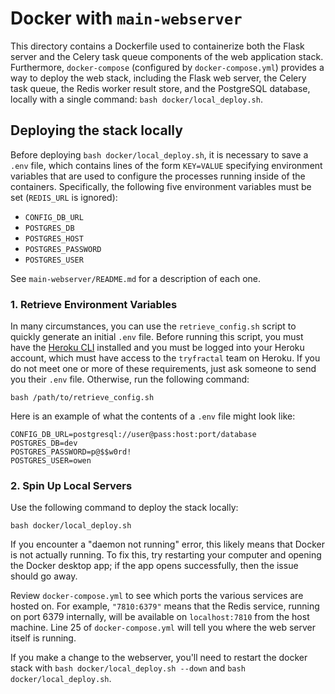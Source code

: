 # Docker with `main-webserver`

This directory contains a Dockerfile used to containerize both the Flask server and the Celery task queue components of the web application stack. Furthermore, `docker-compose` (configured by `docker-compose.yml`) provides a way to deploy the web stack, including the Flask web server, the Celery task queue, the Redis worker result store, and the PostgreSQL database, locally with a single command: `bash docker/local_deploy.sh`.

## Deploying the stack locally

Before deploying `bash docker/local_deploy.sh`, it is necessary to save a `.env` file, which contains lines of the form `KEY=VALUE` specifying environment variables that are used to configure the processes running inside of the containers. Specifically, the following five environment variables must be set (`REDIS_URL` is ignored):

-   `CONFIG_DB_URL`
-   `POSTGRES_DB`
-   `POSTGRES_HOST`
-   `POSTGRES_PASSWORD`
-   `POSTGRES_USER`

See `main-webserver/README.md` for a description of each one.

### 1. Retrieve Environment Variables

In many circumstances, you can use the `retrieve_config.sh` script to quickly generate an initial `.env` file. Before running this script, you must have the [Heroku CLI](https://devcenter.heroku.com/articles/heroku-cli) installed and you must be logged into your Heroku account, which must have access to the `tryfractal` team on Heroku. If you do not meet one or more of these requirements, just ask someone to send you their `.env` file. Otherwise, run the following command:

    bash /path/to/retrieve_config.sh

Here is an example of what the contents of a `.env` file might look like:

```
CONFIG_DB_URL=postgresql://user@pass:host:port/database
POSTGRES_DB=dev
POSTGRES_PASSWORD=p@$$w0rd!
POSTGRES_USER=owen
```

### 2. Spin Up Local Servers

Use the following command to deploy the stack locally:

    bash docker/local_deploy.sh

If you encounter a "daemon not running" error, this likely means that Docker is not actually running. To fix this, try restarting your computer and opening the Docker desktop app; if the app opens successfully, then the issue should go away.

Review `docker-compose.yml` to see which ports the various services are hosted on. For example, `"7810:6379"` means that the Redis service, running on port 6379 internally, will be available on `localhost:7810` from the host machine. Line 25 of `docker-compose.yml` will tell you where the web server itself is running.

If you make a change to the webserver, you'll need to restart the docker stack with `bash docker/local_deploy.sh --down` and `bash docker/local_deploy.sh`.
